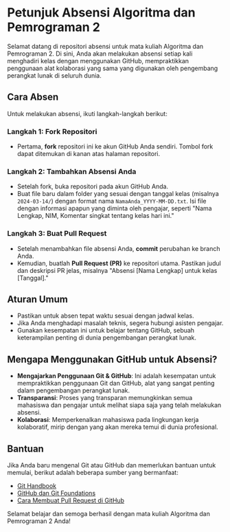 # Petunjuk Absensi Algoritma dan Pemrograman 2

Selamat datang di repositori absensi untuk mata kuliah Algoritma dan Pemrograman 2. Di sini, Anda akan melakukan absensi setiap kali menghadiri kelas dengan menggunakan GitHub, mempraktikkan penggunaan alat kolaborasi yang sama yang digunakan oleh pengembang perangkat lunak di seluruh dunia.

## Cara Absen

Untuk melakukan absensi, ikuti langkah-langkah berikut:

### Langkah 1: Fork Repositori
- Pertama, **fork** repositori ini ke akun GitHub Anda sendiri. Tombol fork dapat ditemukan di kanan atas halaman repositori.

### Langkah 2: Tambahkan Absensi Anda
- Setelah fork, buka repositori pada akun GitHub Anda.
- Buat file baru dalam folder yang sesuai dengan tanggal kelas (misalnya `2024-03-14/`) dengan format nama `NamaAnda_YYYY-MM-DD.txt`. Isi file dengan informasi apapun yang diminta oleh pengajar, seperti "Nama Lengkap, NIM, Komentar singkat tentang kelas hari ini."

### Langkah 3: Buat Pull Request
- Setelah menambahkan file absensi Anda, **commit** perubahan ke branch Anda.
- Kemudian, buatlah **Pull Request (PR)** ke repositori utama. Pastikan judul dan deskripsi PR jelas, misalnya "Absensi [Nama Lengkap] untuk kelas [Tanggal]."

## Aturan Umum
- Pastikan untuk absen tepat waktu sesuai dengan jadwal kelas.
- Jika Anda menghadapi masalah teknis, segera hubungi asisten pengajar.
- Gunakan kesempatan ini untuk belajar tentang GitHub, sebuah keterampilan penting di dunia pengembangan perangkat lunak.

## Mengapa Menggunakan GitHub untuk Absensi?
- **Mengajarkan Penggunaan Git & GitHub**: Ini adalah kesempatan untuk mempraktikkan penggunaan Git dan GitHub, alat yang sangat penting dalam pengembangan perangkat lunak.
- **Transparansi**: Proses yang transparan memungkinkan semua mahasiswa dan pengajar untuk melihat siapa saja yang telah melakukan absensi.
- **Kolaborasi**: Memperkenalkan mahasiswa pada lingkungan kerja kolaboratif, mirip dengan yang akan mereka temui di dunia profesional.

## Bantuan
Jika Anda baru mengenal Git atau GitHub dan memerlukan bantuan untuk memulai, berikut adalah beberapa sumber yang bermanfaat:

- [Git Handbook](https://guides.github.com/introduction/git-handbook/)
- [GitHub dan Git Foundations](https://lab.github.com/githubtraining/introduction-to-github)
- [Cara Membuat Pull Request di GitHub](https://docs.github.com/en/github/collaborating-with-issues-and-pull-requests/creating-a-pull-request)

Selamat belajar dan semoga berhasil dengan mata kuliah Algoritma dan Pemrograman 2 Anda!

